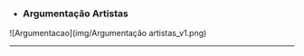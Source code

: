 * ### Argumentação Artistas

![Argumentacao](img/Argumentação artistas_v1.png)

----------------------------------------------------------------------------------------------
